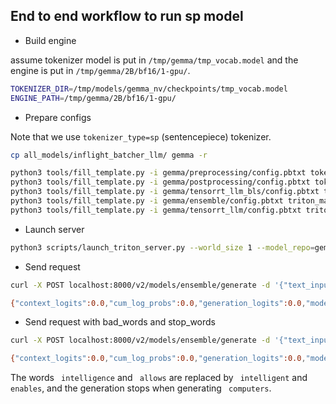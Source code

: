 ## End to end workflow to run sp model

* Build engine

assume tokenizer model is put in `/tmp/gemma/tmp_vocab.model` and the engine is put in `/tmp/gemma/2B/bf16/1-gpu/`.

```bash
TOKENIZER_DIR=/tmp/models/gemma_nv/checkpoints/tmp_vocab.model
ENGINE_PATH=/tmp/gemma/2B/bf16/1-gpu/
```

* Prepare configs

Note that we use `tokenizer_type=sp` (sentencepiece) tokenizer.

```bash
cp all_models/inflight_batcher_llm/ gemma -r

python3 tools/fill_template.py -i gemma/preprocessing/config.pbtxt tokenizer_dir:${TOKENIZER_DIR},tokenizer_type:sp,triton_max_batch_size:64,preprocessing_instance_count:1,add_special_tokens:True
python3 tools/fill_template.py -i gemma/postprocessing/config.pbtxt tokenizer_dir:${TOKENIZER_DIR},tokenizer_type:sp,triton_max_batch_size:64,postprocessing_instance_count:1
python3 tools/fill_template.py -i gemma/tensorrt_llm_bls/config.pbtxt triton_max_batch_size:64,decoupled_mode:False,bls_instance_count:1,accumulate_tokens:False
python3 tools/fill_template.py -i gemma/ensemble/config.pbtxt triton_max_batch_size:64
python3 tools/fill_template.py -i gemma/tensorrt_llm/config.pbtxt triton_max_batch_size:64,decoupled_mode:False,max_beam_width:1,engine_dir:${ENGINE_PATH},max_tokens_in_paged_kv_cache:2560,max_attention_window_size:2560,kv_cache_free_gpu_mem_fraction:0.5,exclude_input_in_output:True,enable_kv_cache_reuse:False,batching_strategy:inflight_fused_batching,max_queue_delay_microseconds:0,batch_scheduler_policy:guaranteed_no_evict,enable_trt_overlap:False

```

* Launch server

```bash
python3 scripts/launch_triton_server.py --world_size 1 --model_repo=gemma/
```


* Send request

```bash
curl -X POST localhost:8000/v2/models/ensemble/generate -d '{"text_input": "What is machine learning?", "max_tokens": 20, "bad_words": "", "stop_words": ""}'

{"context_logits":0.0,"cum_log_probs":0.0,"generation_logits":0.0,"model_name":"ensemble","model_version":"1","output_log_probs":[0.0,0.0,0.0,0.0,0.0,0.0,0.0,0.0,0.0,0.0,0.0,0.0,0.0,0.0,0.0,0.0,0.0,0.0,0.0,0.0],"sequence_end":false,"sequence_id":0,"sequence_start":false,"text_output":"\n\nMachine learning is a branch of artificial intelligence that allows computers to learn from data without being explicitly programmed"}
```

* Send request with bad_words and stop_words

```bash
curl -X POST localhost:8000/v2/models/ensemble/generate -d '{"text_input": "What is machine learning?", "max_tokens": 20, "bad_words": [" intelligence", " allows"], "stop_words": [" computers", "learn"]}'

{"context_logits":0.0,"cum_log_probs":0.0,"generation_logits":0.0,"model_name":"ensemble","model_version":"1","output_log_probs":[0.0,0.0,0.0,0.0,0.0,0.0,0.0,0.0,0.0,0.0,0.0,0.0],"sequence_end":false,"sequence_id":0,"sequence_start":false,"text_output":"\n\nMachine learning is a branch of artificial intelligent that enables computers"}
```

The words ` intelligence` and ` allows` are replaced by ` intelligent` and ` enables`, and the generation stops when generating ` computers`.
